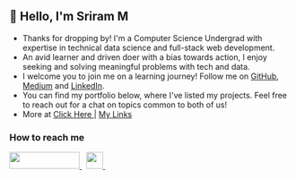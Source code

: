 ## 👋 Hello, I'm Sriram M

- Thanks for dropping by! I'm a Computer Science Undergrad with expertise in technical data science and full-stack web development.
- An avid learner and driven doer with a bias towards action, I enjoy seeking and solving meaningful problems with tech and data.
- I welcome you to join me on a learning journey! Follow me on [GitHub](https://github.com/msris108), [Medium](https://msris108.medium.com) and [LinkedIn](https://linkedin.com/in/msris108).
- You can find my portfolio below, where I've listed my projects. Feel free to reach out for a chat on topics common to both of us!
- More at <a href="https://www.msris108.vercel.app/"> Click Here </a> | <a href="https://linktr.ee/msris108"> My Links </a>

<h3> How to reach me </h3>
<div>
    <a href="https://www.linkedin.com/in/msris108" target="_blank">
        <img src="https://img.shields.io/badge/LinkedIn-0077B5?style=for-the-badge&logo=linkedin&logoColor=white" height="30" width="125px">
    </a>&nbsp
    <a href="https://calendly.com/msris108/" target="_blank">
        <img src="https://img.shields.io/badge/Calendly-Let's%20chat!-brightgreen?style=for-the-badge&logo=googlechat" height="30">
    </a>&nbsp
</div>

